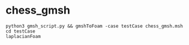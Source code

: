 # chess_gmsh

```
python3 gmsh_script.py && gmshToFoam -case testCase chess_gmsh.msh
cd testCase
laplacianFoam
```